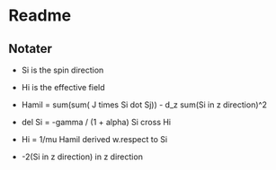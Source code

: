# Readme

## Notater

- Si is the spin direction
- Hi is the effective field

- Hamil = sum(sum( J times Si dot Sj)) - d_z sum(Si in z direction)^2

- del Si = -gamma / (1 + alpha) Si cross Hi

-  Hi = 1/mu Hamil derived w.respect to Si
-  -2(Si in z direction) in z direction